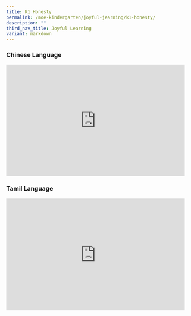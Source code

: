 ```yaml
---
title: K1 Honesty
permalink: /moe-kindergarten/joyful-jearning/k1-honesty/
description: ""
third_nav_title: Joyful Learning
variant: markdown
---
```

### Chinese Language

<iframe allowfullscreen="true" height="299" width="480" frameborder="0" src="https://docs.google.com/presentation/d/e/2PACX-1vSrwJKpRs95dNLbGds6CDqsTbroiNHc34-_OFYU6AB5kpxKHqgJ0rGUi3YFUjKpeHz_f7qZbtyBn7qS/embed?start=true&amp;loop=true&amp;delayms=3000"></iframe>

### Tamil Language
<iframe allowfullscreen="true" height="299" width="480" frameborder="0" src="https://docs.google.com/presentation/d/e/2PACX-1vSkiMUzsVh2kkZxeF6EzArl_f0dVwgbTOmHlaLodaFbWrUpkyrw_sFGiiWbkjlcPAntdQqWbSwtC9xi/embed?start=true&amp;loop=true&amp;delayms=3000"></iframe>